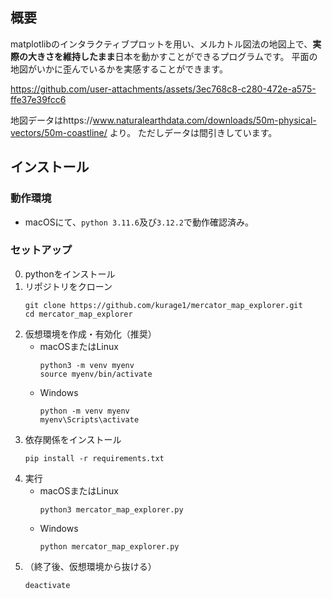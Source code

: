 ## 概要

matplotlibのインタラクティブプロットを用い、メルカトル図法の地図上で、**実際の大きさを維持したまま**日本を動かすことができるプログラムです。
平面の地図がいかに歪んでいるかを実感することができます。


https://github.com/user-attachments/assets/3ec768c8-c280-472e-a575-ffe37e39fcc6


地図データはhttps://www.naturalearthdata.com/downloads/50m-physical-vectors/50m-coastline/ より。
ただしデータは間引きしています。

## インストール

### 動作環境
 - macOSにて、```python 3.11.6```及び```3.12.2```で動作確認済み。

### セットアップ
0. pythonをインストール
1. リポジトリをクローン
    ```shell
    git clone https://github.com/kurage1/mercator_map_explorer.git
    cd mercator_map_explorer
    ```
3. 仮想環境を作成・有効化（推奨）
   - macOSまたはLinux
     ```shell
     python3 -m venv myenv
     source myenv/bin/activate
     ```
   - Windows
     ```shell
     python -m venv myenv
     myenv\Scripts\activate
     ```
4. 依存関係をインストール
    ```shell
    pip install -r requirements.txt
    ```
5. 実行
   - macOSまたはLinux
     ```shell
     python3 mercator_map_explorer.py
     ```
   - Windows
     ```shell
     python mercator_map_explorer.py
     ```
6. （終了後、仮想環境から抜ける）
    ```shell
    deactivate
    ```
